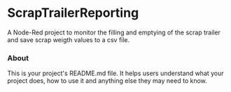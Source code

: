 ScrapTrailerReporting
=======================

A Node-Red project to monitor the filling and emptying of the scrap trailer and save scrap weigth values to a csv file. 

### About

This is your project's README.md file. It helps users understand what your
project does, how to use it and anything else they may need to know.
